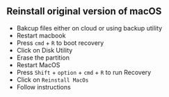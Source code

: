 ## Reinstall original version of macOS
* Bakcup files either on cloud or using backup utility
* Restart macbook
* Press `cmd` + `R` to boot recovery
* Click on Disk Utility
* Erase the partition
* Restart MacOS
* Press `Shift` + `option` + `cmd` + `R` to run Recovery
* Click on `Reinstall MacOs`
* Follow instructions
